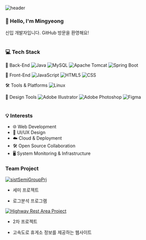 ![header](https://capsule-render.vercel.app/api?type=waving&color=gradient&customColorList=4&height=150&fontColor=FFFFFF&animation=fadeIn)

### 👋 Hello, I'm Mingyeong  
신입 개발자입니다. GitHub 방문을 환영해요!
<br><br>

### 💻 Tech Stack

🧠 Back-End
![Java](https://img.shields.io/badge/java-%23ED8B00.svg?style=for-the-badge&logo=openjdk&logoColor=white)
![MySQL](https://img.shields.io/badge/mysql-4479A1.svg?style=for-the-badge&logo=mysql&logoColor=white)
![Apache Tomcat](https://img.shields.io/badge/apache%20tomcat-%23F8DC75.svg?style=for-the-badge&logo=apache-tomcat&logoColor=black)
![Spring Boot](https://img.shields.io/badge/Spring%20Boot-6DB33F?style=for-the-badge&logo=springboot&logoColor=white)

🎨 Front-End
![JavaScript](https://img.shields.io/badge/javascript-%23323330.svg?style=for-the-badge&logo=javascript&logoColor=%23F7DF1E)
![HTML5](https://img.shields.io/badge/html5-%23E34F26.svg?style=for-the-badge&logo=html5&logoColor=white)
![CSS](https://img.shields.io/badge/css-%231572B6.svg?style=for-the-badge&logo=css3&logoColor=white)

🛠️ Tools & Platforms
![Linux](https://img.shields.io/badge/Linux-FCC624?style=for-the-badge&logo=linux&logoColor=black)

🎨 Design Tools
![Adobe Illustrator](https://img.shields.io/badge/adobe%20illustrator-%23FF9A00.svg?style=for-the-badge&logo=adobe%20illustrator&logoColor=white)
![Adobe Photoshop](https://img.shields.io/badge/adobe%20photoshop-%2331A8FF.svg?style=for-the-badge&logo=adobe%20photoshop&logoColor=white)
![Figma](https://img.shields.io/badge/figma-%23F24E1E.svg?style=for-the-badge&logo=figma&logoColor=white)
<br><br>


### 💡 Interests
- 🌐 Web Development
- 🎨 UI/UX Design
- ☁️ Cloud & Deployment
- 🛠️ Open Source Collaboration
- 🖥️ System Monitoring & Infrastructure




<h3>Team Project</h3>

[![sistSemiGroupPrj](https://github-readme-stats.vercel.app/api/pin/?username=min-7343&repo=sistSemiGroupPrj)](https://github.com/min-7343/sistSemiGroupPrj.)

- 세미 프로젝트

- 로그분석 프로그램


[![Highway Rest Area Project](https://github-readme-stats.vercel.app/api/pin/?username=min-7343&repo=highwayRestArea_prj)](https://github.com/min-7343/highwayRestArea_prj)

- 2차 프로젝트

- 고속도로 휴게소 정보를 제공하는 웹사이트


